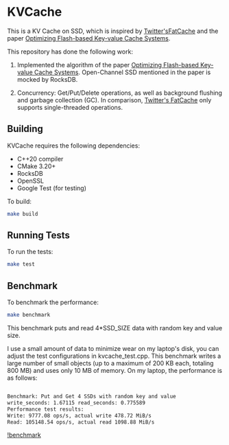 # KVCache

This is a KV Cache on SSD, which is inspired by [Twitter'sFatCache](https://github.com/twitter/fatcache) and the paper [Optimizing Flash-based Key-value Cache Systems](https://www.usenix.org/system/files/conference/hotstorage16/hotstorage16_shen.pdf).

This repository has done the following work:

1. Implemented the algorithm of the paper [Optimizing Flash-based Key-value Cache Systems](https://www.usenix.org/system/files/conference/hotstorage16/hotstorage16_shen.pdf). Open-Channel SSD mentioned in the paper is mocked by RocksDB.

2. Concurrency: Get/Put/Delete operations, as well as background flushing and garbage collection (GC). In comparison, [Twitter's FatCache](https://github.com/twitter/fatcache) only supports single-threaded operations.

## Building

KVCache requires the following dependencies:

- C++20 compiler
- CMake 3.20+
- RocksDB
- OpenSSL
- Google Test (for testing)

To build:

```bash
make build
```

## Running Tests

To run the tests:

```bash
make test
```
##  Benchmark

To benchmark the performance:

```bash
make benchmark
```

This benchmark puts and read 4*SSD_SIZE data with random key and value size.

I use a small amount of data to minimize wear on my laptop's disk, you can adjust the test configurations in kvcache_test.cpp. This benchmark writes a large number of small objects (up to a maximum of 200 KB each, totaling 800 MB) and uses only 10 MB of memory.  On my laptop, the performance is as follows:

```sh

Benchmark: Put and Get 4 SSDs with random key and value
write_seconds: 1.67115 read_seconds: 0.775589
Performance test results:
Write: 9777.08 ops/s, actual write 478.72 MiB/s
Read: 105148.54 ops/s, actual read 1098.88 MiB/s
```

[!benchmark](./docs/images/benchmark.png)


